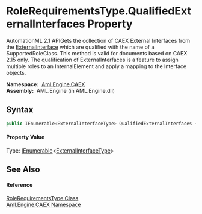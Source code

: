 RoleRequirementsType.QualifiedExternalInterfaces Property
=========================================================
AutomationML 2.1 APIGets the collection of CAEX External Interfaces from the [ExternalInterface][1] which are qualified with the name of a SupportedRoleClass. This method is valid for documents based on CAEX 2.15 only. The qualification of ExternalInterfaces is a feature to assign multiple roles to an InternalElement and apply a mapping to the Interface objects.

  **Namespace:**  [Aml.Engine.CAEX][2]  
  **Assembly:**  AML.Engine (in AML.Engine.dll)

Syntax
------

```csharp
public IEnumerable<ExternalInterfaceType> QualifiedExternalInterfaces { get; }
```

#### Property Value
Type: [IEnumerable][3]&lt;[ExternalInterfaceType][4]>

See Also
--------

#### Reference
[RoleRequirementsType Class][5]  
[Aml.Engine.CAEX Namespace][2]  

[1]: ExternalInterface.md
[2]: ../README.md
[3]: https://docs.microsoft.com/dotnet/api/system.collections.generic.ienumerable-1
[4]: ../ExternalInterfaceType/README.md
[5]: README.md
[6]: https://www.automationml.org
[7]: ../../icons/logoShade.png